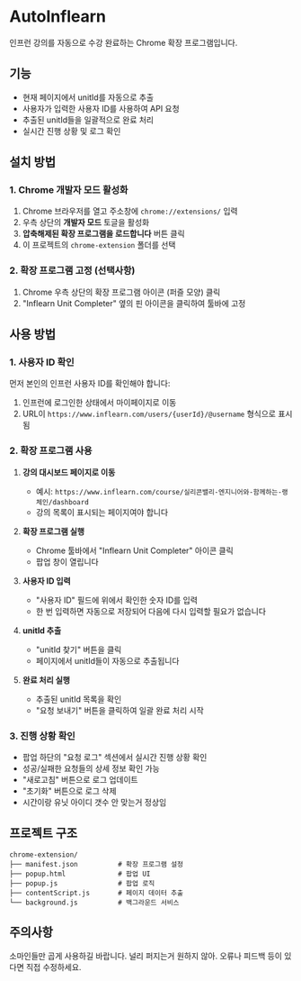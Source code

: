 # AutoInflearn

인프런 강의를 자동으로 수강 완료하는 Chrome 확장 프로그램입니다.

## 기능

- 현재 페이지에서 unitId를 자동으로 추출
- 사용자가 입력한 사용자 ID를 사용하여 API 요청
- 추출된 unitId들을 일괄적으로 완료 처리
- 실시간 진행 상황 및 로그 확인

## 설치 방법

### 1. Chrome 개발자 모드 활성화

1. Chrome 브라우저를 열고 주소창에 `chrome://extensions/` 입력
2. 우측 상단의 **개발자 모드** 토글을 활성화
3. **압축해제된 확장 프로그램을 로드합니다** 버튼 클릭
4. 이 프로젝트의 `chrome-extension` 폴더를 선택

### 2. 확장 프로그램 고정 (선택사항)

1. Chrome 우측 상단의 확장 프로그램 아이콘 (퍼즐 모양) 클릭
2. "Inflearn Unit Completer" 옆의 핀 아이콘을 클릭하여 툴바에 고정

## 사용 방법

### 1. 사용자 ID 확인

먼저 본인의 인프런 사용자 ID를 확인해야 합니다:

1. 인프런에 로그인한 상태에서 마이페이지로 이동
2. URL이 `https://www.inflearn.com/users/{userId}/@username` 형식으로 표시됨

### 2. 확장 프로그램 사용

1. **강의 대시보드 페이지로 이동**
   - 예시: `https://www.inflearn.com/course/실리콘밸리-엔지니어와-함께하는-랭체인/dashboard`
   - 강의 목록이 표시되는 페이지여야 합니다

2. **확장 프로그램 실행**
   - Chrome 툴바에서 "Inflearn Unit Completer" 아이콘 클릭
   - 팝업 창이 열립니다

3. **사용자 ID 입력**
   - "사용자 ID" 필드에 위에서 확인한 숫자 ID를 입력
   - 한 번 입력하면 자동으로 저장되어 다음에 다시 입력할 필요가 없습니다

4. **unitId 추출**
   - "unitId 찾기" 버튼을 클릭
   - 페이지에서 unitId들이 자동으로 추출됩니다

5. **완료 처리 실행**
   - 추출된 unitId 목록을 확인
   - "요청 보내기" 버튼을 클릭하여 일괄 완료 처리 시작

### 3. 진행 상황 확인

- 팝업 하단의 "요청 로그" 섹션에서 실시간 진행 상황 확인
- 성공/실패한 요청들의 상세 정보 확인 가능
- "새로고침" 버튼으로 로그 업데이트
- "초기화" 버튼으로 로그 삭제
- 시간이랑 유닛 아이디 갯수 안 맞는거 정상임

## 프로젝트 구조

```
chrome-extension/
├── manifest.json          # 확장 프로그램 설정
├── popup.html             # 팝업 UI
├── popup.js               # 팝업 로직
├── contentScript.js       # 페이지 데이터 추출
└── background.js          # 백그라운드 서비스
```

## 주의사항
소마인들만 곱게 사용하길 바랍니다.
널리 퍼지는거 원하지 않아.
오류나 피드백 등이 있다면 직접 수정하세요.
